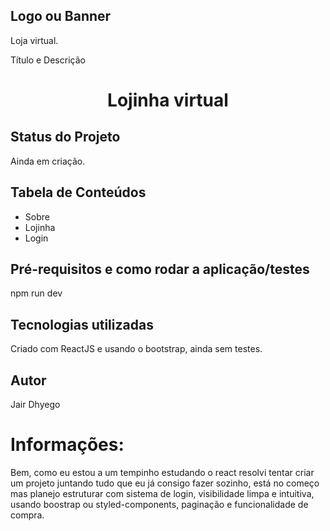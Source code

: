 ## Logo ou Banner

Loja virtual.

Título e Descrição

<h1 align="center">Lojinha virtual</h1>

## Status do Projeto

Ainda em criação.

## Tabela de Conteúdos

<ul>
 <li> Sobre</li>
 <li> Lojinha</li>
 <li> Login</li>
</ul>

## Pré-requisitos e como rodar a aplicação/testes

npm run dev

## Tecnologias utilizadas

Criado com ReactJS e usando o bootstrap, ainda sem testes.

## Autor

Jair Dhyego

# Informações:

Bem, como eu estou a um tempinho estudando o react resolvi tentar criar um projeto juntando tudo que eu já consigo fazer sozinho, está no começo mas planejo estruturar com sistema de login, visibilidade limpa e intuitiva, usando boostrap ou styled-components, paginação e funcionalidade de compra.
